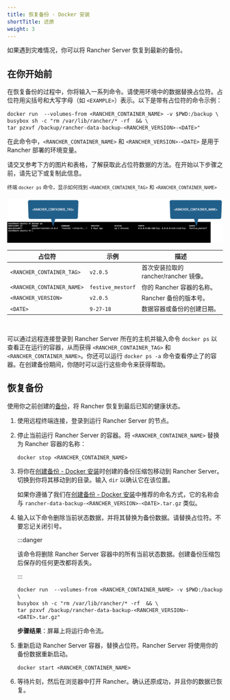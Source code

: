 ```yaml
---
title: 恢复备份 - Docker 安装
shortTitle: 还原
weight: 3
---
```


如果遇到灾难情况，你可以将 Rancher Server 恢复到最新的备份。

## 在你开始前

在恢复备份的过程中，你将输入一系列命令。请使用环境中的数据替换占位符。占位符用尖括号和大写字母（如 `<EXAMPLE>`）表示。以下是带有占位符的命令示例：

```
docker run  --volumes-from <RANCHER_CONTAINER_NAME> -v $PWD:/backup \
busybox sh -c "rm /var/lib/rancher/* -rf  && \
tar pzxvf /backup/rancher-data-backup-<RANCHER_VERSION>-<DATE>"
```

在此命令中，`<RANCHER_CONTAINER_NAME>` 和 `<RANCHER_VERSION>-<DATE>` 是用于 Rancher 部署的环境变量。

请交叉参考下方的图片和表格，了解获取此占位符数据的方法。在开始以下步骤之前，请先记下或复制此信息。

<sup>终端 <code>docker ps</code> 命令，显示如何找到 <code>&lt;RANCHER_CONTAINER_TAG&gt;</code> 和 <code>&lt;RANCHER_CONTAINER_NAME&gt;</code></sup>

![占位符参考](/img/placeholder-ref.png)

| 占位符 | 示例 | 描述 |
| -------------------------- | -------------------------- | --------------------------------------------------------- |
| `<RANCHER_CONTAINER_TAG>` | `v2.0.5` | 首次安装拉取的 rancher/rancher 镜像。 |
| `<RANCHER_CONTAINER_NAME>` | `festive_mestorf` | 你的 Rancher 容器的名称。 |
| `<RANCHER_VERSION>` | `v2.0.5` | Rancher 备份的版本号。 |
| `<DATE>` | `9-27-18` | 数据容器或备份的创建日期。 |
<br/>

可以通过远程连接登录到 Rancher Server 所在的主机并输入命令 `docker ps` 以查看正在运行的容器，从而获得 `<RANCHER_CONTAINER_TAG>` 和 `<RANCHER_CONTAINER_NAME>`。你还可以运行 `docker ps -a` 命令查看停止了的容器。在创建备份期间，你随时可以运行这些命令来获得帮助。

## 恢复备份

使用你之前创建的[备份](back-up-docker-installed-rancher.md)，将 Rancher 恢复到最后已知的健康状态。

1. 使用远程终端连接，登录到运行 Rancher Server 的节点。

1. 停止当前运行 Rancher Server 的容器。将 `<RANCHER_CONTAINER_NAME>` 替换为 Rancher 容器的名称：

   ```
   docker stop <RANCHER_CONTAINER_NAME>
   ```
1. 将你在[创建备份 - Docker 安装](back-up-docker-installed-rancher.md)时创建的备份压缩包移动到 Rancher Server。切换到你将其移动到的目录。输入 `dir` 以确认它在该位置。

   如果你遵循了我们在[创建备份 - Docker 安装](back-up-docker-installed-rancher.md)中推荐的命名方式，它的名称会与 `rancher-data-backup-<RANCHER_VERSION>-<DATE>.tar.gz` 类似。

1. 输入以下命令删除当前状态数据，并将其替换为备份数据。请替换占位符。不要忘记关闭引号。

   :::danger

   该命令将删除 Rancher Server 容器中的所有当前状态数据。创建备份压缩包后保存的任何更改都将丢失。

   :::

   ```
   docker run  --volumes-from <RANCHER_CONTAINER_NAME> -v $PWD:/backup \
   busybox sh -c "rm /var/lib/rancher/* -rf  && \
   tar pzxvf /backup/rancher-data-backup-<RANCHER_VERSION>-<DATE>.tar.gz"
   ```

   **步骤结果**：屏幕上将运行命令流。

1. 重新启动 Rancher Server 容器，替换占位符。Rancher Server 将使用你的备份数据重新启动。

   ```
   docker start <RANCHER_CONTAINER_NAME>
   ```

1. 等待片刻，然后在浏览器中打开 Rancher。确认还原成功，并且你的数据已恢复。
